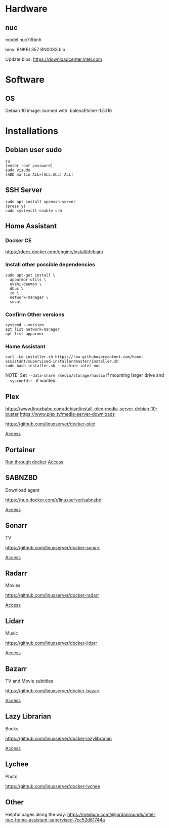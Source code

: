 # Hardware
## nuc
model nuc7i5bnh

bios: BNKBL357 BN0083.bio

Update bios: https://downloadcenter.intel.com

# Software
## OS
Debian 10
image: 
burned with: balenaEtcher-1.5.116


# Installations
## Debian user sudo
```
su
[enter root password]
sudo visudo
[ADD martin ALL=(ALL:ALL) ALL]
```

## SSH Server
```
sudo apt install openssh-server
(press y)
sudo systemctl enable ssh
```
## Home Assistant
### Docker CE
https://docs.docker.com/engine/install/debian/

### Install other possible dependencies
```
sudo apt-get install \
  apparmor-utils \
  avahi-daemon \
  dbus \
  jq \
  network-manager \
  socat
```
### Confirm Other versions
```
systemd --version
apt list network-manager
apt list apparmor
```

### Home Assistant
```
curl -Lo installer.sh https://raw.githubusercontent.com/home-assistant/supervised-installer/master/installer.sh
sudo bash installer.sh --machine intel-nuc
```

NOTE: Set `--data-share /media/storage/hassio` if mounting larger drive and `--sysconfdir ` if wanted.

## Plex
https://www.linuxbabe.com/debian/install-plex-media-server-debian-10-buster
https://www.plex.tv/media-server-downloads

https://github.com/linuxserver/docker-plex

[Access](http://nuc.local:32400/)

## Portainer
[Run through docker](https://portainer.readthedocs.io/en/stable/deployment.html)
[Access](http://nuc.local:9000)

## SABNZBD
Download agent

https://hub.docker.com/r/linuxserver/sabnzbd

[Access](http://nuc.local:8080/sabnzbd)

## Sonarr
TV

https://github.com/linuxserver/docker-sonarr

[Access](http://nuc.local:8989)

## Radarr
Movies

https://github.com/linuxserver/docker-radarr

[Access](http://nuc.local:7878)

## Lidarr
Music

https://github.com/linuxserver/docker-lidarr

[Access](http://nuc.local:8686)

## Bazarr 
TV and Movie subtitles

https://github.com/linuxserver/docker-bazarr

[Access](http://nuc.local:6767)

## Lazy Librarian
Books

https://github.com/linuxserver/docker-lazylibrarian

[Access](http://nuc.local:5299)

## Lychee
Photo

https://github.com/linuxserver/docker-lychee

## Other
Helpful pages along the way: https://medium.com/@jordanrounds/intel-nuc-home-assistant-supervised-7cc52d81744a
